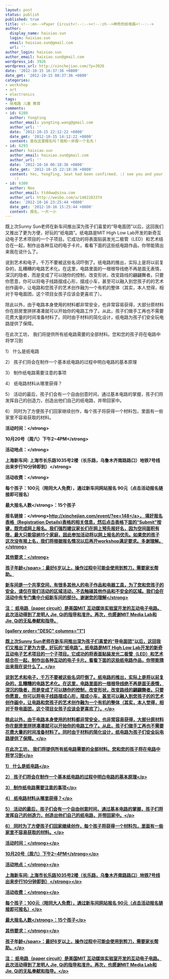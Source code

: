 ```yaml
---
layout: post
status: publish
published: true
title: <!--:en-->Paper Circuit<!--:--><!--:zh-->神奇的纸电路<!--:-->
author:
  display_name: haixiao.sun
  login: haixiao.sun
  email: haixiao.sun@gmail.com
  url: ''
author_login: haixiao.sun
author_email: haixiao.sun@gmail.com
wordpress_id: 3926
wordpress_url: http://xinchejian.com/?p=3926
date: '2012-10-15 16:37:36 +0800'
date_gmt: '2012-10-15 08:37:36 +0800'
categories:
- workshop
- art
- electronics
tags:
- 纸电路 儿童 教育
comments:
- id: 6288
  author: Yongting
  author_email: yongting.wang@gmail.com
  author_url: ''
  date: '2012-10-15 22:12:22 +0800'
  date_gmt: '2012-10-15 14:12:22 +0800'
  content: 是在这里报名吗？我和一非报一个名先！
- id: 6293
  author: haixiao.sun
  author_email: haixiao.sun@gmail.com
  author_url: ''
  date: '2012-10-16 06:18:36 +0800'
  date_gmt: '2012-10-15 22:18:36 +0800'
  content: Yes, YongTing, Seat had been confirmed. :) see you and your kids this weekend
    :)
- id: 6300
  author: Neo
  author_email: ttddww@sina.com
  author_url: http://weibo.com/u/1402283374
  date: '2012-10-16 23:25:44 +0800'
  date_gmt: '2012-10-16 15:25:44 +0800'
  content: 报名，一大一小
---
```

<p><!--:en-->既上次Sunny Sun老师在新车间推出深为孩子们喜爱的&ldquo;导电面团&rdquo;以后，这回我们又推出了更为方便，好玩的&ldquo;纸电路&rdquo;。纸电路是MIT High Low Lab开发的新奇互动电子艺术项目的一个子项目。它成功的将表面贴装发光二极管（LED）和艺术结合在一起，制作出各种互动的电子卡片。看看下面的这些纸电路作品，你带能猜出来我在说什么了。</p>
<p>说到艺术和电子，千万不要被这些名词吓倒了。纸电路的推出，实际上是将以前复杂的，乱糟糟的电路艺术化。在这里，电路里面的一根根导线绝不再是面无表情，深沉的隐者，而是变成了可以随你的控制，改变形状，改变路线的翩翩舞者。只要你愿意，你可以将电子线路摆成心形，摆成小车，甚至可以融入到您孩子的的艺术创作画中，让电路和您孩子的艺术创作融为一个有机的整体（其实，本人觉得，相对于导电面团，这个项目女孩子应该会更喜欢了）。</p>
<p>除此以外，由于电路本身使用的材料都非常安全，也非常容易获得，大部分原材料你在厨房里拼拼凑凑就可以开始你的电路工作了。从此，孩子们做手工再也不需要花费大量的时间准备材料了。同时由于材料的简化设计，纸电路为孩子们安全玩电路提供了保障。</p>
<p>在此次工坊， 我们将提供所有纸电路需要的全部材料。您和您的孩子将在电路中将学习到</p>
<p>1） 什么是纸电路</p>
<p>2） 孩子们将会在制作一个基本纸电路的过程中明白电路的基本原理</p>
<p>3） 制作纸电路需要注意的事项</p>
<p>4） 纸电路材料从哪里获得？</p>
<p>5） 活动的最后，孩子们会有一个自由创意时间，通过基本电路的掌握，孩子们将发挥自己的创造力，创造出他们自己的纸电路，并带回家中。</p>
<p>6） 同时为了方便孩子们回家继续创作，每个孩子将获得一个材料包，里面有一些家里不容易获取的材料。</p>
<p><strong>活动时间：<&#47;strong></p>
<p>10月20号（周六）下午2~4PM<strong><&#47;strong></p>
<p><strong>活动地点：<&#47;strong></p>
<p>上海新车间: 上海市长乐路1035号2楼（长乐路，乌鲁木齐南路路口）地铁7号线出来步行10分钟即到）<strong><&#47;strong></p>
<p><strong>活动收费：<&#47;strong></p>
<p>每个孩子：100元（陪同大人免费），通过新车间网站报名 90元（点击活动报名链接即可报名）</p>
<p><strong>最大报名人数<&#47;strong>：15个孩子</p>
<p><strong>报名链接：<&#47;strong><a href="http:&#47;&#47;xinchejian.com&#47;event&#47;?ee=148">http:&#47;&#47;xinchejian.com&#47;event&#47;?ee=148<&#47;a>， 填好报名表格（Registration Details)表格的相关信息，然后点击表格下面的&ldquo;Submit"按键，既完成网上报名。<strong>我们强烈建议家长们在网上预先报好名，因为空间面积有限，最大只能容纳15个家庭，因此参加活动将以网上报名的优先。如果您的孩子这次没有报上名，我们将根据报名情况以后再开workshop满足要求。多谢理解。<&#47;strong></p>
<p><strong>其他要求：<&#47;strong></p>
<p><span style="text-decoration: underline">孩子年龄<&#47;span>：最好6岁以上，操作过程中可能会使用到剪刀，需要家长帮助。</p>
<p><strong>新车间是一个共享空间，有很多其他人的电子作品和电器工具，为了您和您孩子的安全，请仅在我们活动的区域活动，不去触碰其他作品和不安全的区域。我们会在活动中有专门集中介绍新车间的部分。谢谢您的理解<&#47;strong></p>
<p>注： 纸电路（paper circuit）是美国MIT 互动媒体实验室开发的互动电子电路。此次活动得到了发明人 Jie, Qi的指导和准许。再次，也感谢MIT Media Lab和Jie, Qi的无私奉献和指导。</p>
<p>[gallery order="DESC" columns="1"]<!--:--><!--:zh-->
<p>既上次Sunny Sun老师在新车间推出深为孩子们喜爱的&ldquo;导电面团&rdquo;以后，这回我们又推出了更为方便，好玩的&ldquo;纸电路&rdquo;。纸电路是MIT High Low Lab开发的新奇互动电子艺术项目的一个子项目。它成功的将表面贴装发光二极管（LED）和艺术结合在一起，制作出各种互动的电子卡片。看看下面的这些纸电路作品，你带能猜出来我在说什么了。<&#47;p></p>
<p>说到艺术和电子，千万不要被这些名词吓倒了。纸电路的推出，实际上是将以前复杂的，乱糟糟的电路艺术化。在这里，电路里面的一根根导线绝不再是面无表情，深沉的隐者，而是变成了可以随你的控制，改变形状，改变路线的翩翩舞者。只要你愿意，你可以将电子线路摆成心形，摆成小车，甚至可以融入到您孩子的的艺术创作画中，让电路和您孩子的艺术创作融为一个有机的整体（其实，本人觉得，相对于导电面团，这个项目女孩子应该会更喜欢了）。<&#47;p></p>
<p>除此以外，由于电路本身使用的材料都非常安全，也非常容易获得，大部分原材料你在厨房里拼拼凑凑就可以开始你的电路工作了。从此，孩子们做手工再也不需要花费大量的时间准备材料了。同时由于材料的简化设计，纸电路为孩子们安全玩电路提供了保障。<&#47;p></p>
<p>在此次工坊， 我们将提供所有纸电路需要的全部材料。您和您的孩子将在电路中将学习到<&#47;p></p>
<p>1） 什么是纸电路<&#47;p></p>
<p>2） 孩子们将会在制作一个基本纸电路的过程中明白电路的基本原理<&#47;p></p>
<p>3） 制作纸电路需要注意的事项<&#47;p></p>
<p>4） 纸电路材料从哪里获得？<&#47;p></p>
<p>5） 活动的最后，孩子们会有一个自由创意时间，通过基本电路的掌握，孩子们将发挥自己的创造力，创造出他们自己的纸电路，并带回家中。<&#47;p></p>
<p>6） 同时为了方便孩子们回家继续创作，每个孩子将获得一个材料包，里面有一些家里不容易获取的材料。<&#47;p></p>
<p><strong>活动时间：<&#47;strong><&#47;p></p>
<p>10月20号（周六）下午2~4PM<strong><&#47;strong><&#47;p></p>
<p><strong>活动地点：<&#47;strong><&#47;p></p>
<p>上海新车间: 上海市长乐路1035号2楼（长乐路，乌鲁木齐南路路口）地铁7号线出来步行10分钟即到）<strong><&#47;strong><&#47;p></p>
<p><strong>活动收费：<&#47;strong><&#47;p></p>
<p>每个孩子：100元（陪同大人免费），通过新车间网站报名 90元（点击活动报名链接即可报名）<&#47;p></p>
<p><strong>最大报名人数<&#47;strong>：15个孩子<&#47;p></p>
<p><strong>其他要求：<&#47;strong><&#47;p></p>
<p><span style="text-decoration: underline">孩子年龄<&#47;span>：最好6岁以上，操作过程中可能会使用到剪刀，需要家长帮助。<&#47;p></p>
<p>注： 纸电路（paper circuit）是美国MIT 互动媒体实验室开发的互动电子电路。此次活动得到了发明人 Jie, Qi的指导和准许。再次，也感谢MIT Media Lab和Jie, Qi的无私奉献和指导。<&#47;p><br />
<!--:--></p>
